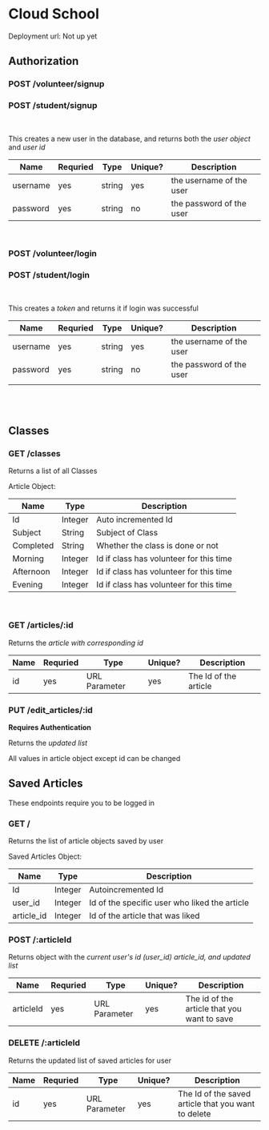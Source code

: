 # Cloud School

Deployment url: Not up yet

## Authorization </br>

### POST /volunteer/signup 
### POST /student/signup
<br>

This creates a new user in the database, and returns both the *user object* and *user id*

| Name     | Requried | Type   | Unique?   | Description                  |
|----------|----------|--------|-----------|------------------------------|
| username |   yes    | string |     yes   | the username of the user     |
| password |   yes    | string |     no    | the password of the user     |

<br>

### POST /volunteer/login
### POST /student/login
<br>

This creates a *token* and returns it if login was successful

| Name     | Requried | Type   | Unique?   | Description                  |
|----------|----------|--------|-----------|------------------------------|
| username |   yes    | string |     yes   | the username of the user     |
| password |   yes    | string |     no    | the password of the user     |
|                                                                         |
<br><br>



## Classes 

### GET /classes

Returns a list of all Classes

Article Object:

| Name     | Type    | Description                                      |
|----------|---------|--------------------------------------------------|
| Id       | Integer | Auto incremented Id                              |
| Subject  | String  | Subject of Class                                 |
| Completed| String  | Whether the class is done or not                 |
| Morning  | Integer | Id if class has volunteer for this time          |
| Afternoon| Integer | Id if class has volunteer for this time          |
| Evening  | Integer |  Id if class has volunteer for this time         |
<br>

### GET /articles/:id

Returns the *article with corresponding id*

| Name      | Requried | Type          | Unique?   | Description           |
|-----------|----------|---------------|-----------|-----------------------|
|    id     |    yes   | URL Parameter |   yes     | The Id of the article |

### PUT /edit_articles/:id

**Requires Authentication**

Returns the *updated list*

All values in article object except id can be changed

## Saved Articles

These endpoints require you to be logged in

### GET /

Returns the list of article objects saved by user

Saved Articles Object:

| Name       | Type    | Description                                      |
|------------|---------|--------------------------------------------------|
| Id         | Integer | Autoincremented Id                               |
| user_id    | Integer | Id of the specific user who liked the article    |
| article_id | Integer | Id of the article that was liked                 |

### POST /:articleId

Returns object with the *current user's id (user_id)* *article_id, and updated list*

| Name             | Requried | Type          | Unique?   | Description                                 |
|------------------|----------|---------------|-----------|---------------------------------------------|
| articleId        |    yes   | URL Parameter |   yes     | The id of the article that you want to save |

### DELETE /:articleId

Returns the updated list of saved articles for user

| Name      | Requried | Type          | Unique?   | Description                                         |
|-----------|----------|---------------|-----------|-----------------------------------------------------|
| id        |    yes   | URL Parameter |   yes     | The Id of the saved article that you want to delete |